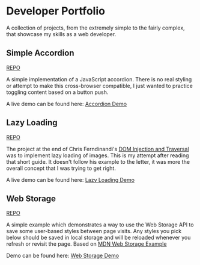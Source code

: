 # Developer Portfolio

A collection of projects, from the extremely simple to the fairly complex, that showcase my skills as a web developer.

## Simple Accordion

[REPO](https://github.com/Dayun123/simple-accordion)

A simple implementation of a JavaScript accordion. There is no real styling or attempt to make this cross-browser compatible, I just wanted to practice toggling content based on a button push.

A live demo can be found here: [Accordion Demo](https://jsfiddle.net/Dayun123/s3eow4pu/)

## Lazy Loading

[REPO](https://github.com/Dayun123/lazy-loading)

The project at the end of Chris Ferndinandi's [DOM Injection and Traversal](https://vanillajsguides.com/dom-injection-and-traversal/) was to implement lazy loading of images. This is my attempt after reading that short guide. It doesn't follow his example to the letter, it was more the overall concept that I was trying to get right.

A live demo can be found here: [Lazy Loading Demo](https://jsfiddle.net/Dayun123/7xdqymzc/)

## Web Storage

[REPO](https://github.com/Dayun123/web-storage)

A simple example which demonstrates a way to use the Web Storage API to save some user-based styles between page visits. Any styles you pick below should be saved in local storage and will be reloaded whenever you refresh or revisit the page. Based on [MDN Web Storage Example](https://mdn.github.io/dom-examples/web-storage/)

Demo can be found here: [Web Storage Demo](https://web-storage-mdn-clone.herokuapp.com/)

